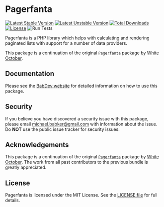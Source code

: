 # Pagerfanta

[![Latest Stable Version](https://poser.pugx.org/babdev/pagerfanta/v/stable)](https://packagist.org/packages/babdev/pagerfanta) [![Latest Unstable Version](https://poser.pugx.org/babdev/pagerfanta/v/unstable)](https://packagist.org/packages/babdev/pagerfanta) [![Total Downloads](https://poser.pugx.org/babdev/pagerfanta/downloads)](https://packagist.org/packages/babdev/pagerfanta) [![License](https://poser.pugx.org/babdev/pagerfanta/license)](https://packagist.org/packages/babdev/pagerfanta) ![Run Tests](https://github.com/BabDev/Pagerfanta/workflows/Run%20Tests/badge.svg?branch=master)

Pagerfanta is a PHP library which helps with calculating and rendering paginated lists with support for a number of data providers.

This package is a continuation of the original [`Pagerfanta`](https://github.com/whiteoctober/Pagerfanta) package by [White October](https://www.whiteoctober.co.uk/).

## Documentation

Please see the [BabDev website](https://www.babdev.com/open-source/packages/pagerfanta/docs/2.x) for detailed information on how to use this package.

## Security

If you believe you have discovered a security issue with this package, please email michael.babker@gmail.com with information about the issue.  Do **NOT** use the public issue tracker for security issues.

## Acknowledgements

This package is a continuation of the original [`Pagerfanta`](https://github.com/whiteoctober/Pagerfanta) package by [White October](https://www.whiteoctober.co.uk/). The work from all past contributors to the previous bundle is greatly appreciated.

## License

Pagerfanta is licensed under the MIT License. See the [LICENSE file](/LICENSE) for full details.
